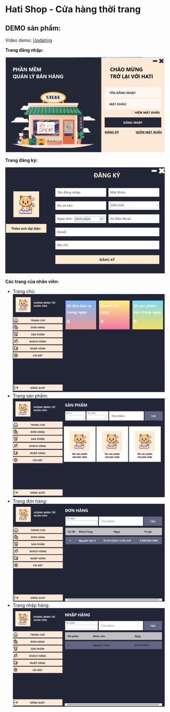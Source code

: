 <!DOCTYPE html>
<html>
<head>
</head>
<body>
  <h1>Hati Shop - Cửa hàng thời trang</h1>
  <h2>DEMO sản phẩm:</h2>
  <p>Video demo: <a href="">Updating</a></p>
  <p><b>Trang đăng nhập:</b></p>
  <img src="https://github.com/trihoangdev/Hati_Shop/blob/main/images/DemoApp/Login_Page.png" >
  <p><b>Trang đăng ký:</b></p>
  <img src="https://github.com/trihoangdev/Hati_Shop/blob/main/images/DemoApp/Register_Page.png" >
  <p><b>Các trang của nhân viên:</b></p>
  <ul>
      <li>
        Trang chủ:
        <img
          src="https://github.com/trihoangdev/Hati_Shop/blob/main/images/DemoApp/Staff_Home.png"
        />
      </li>
      <li>
        Trang sản phẩm:
        <img
          src="https://github.com/trihoangdev/Hati_Shop/blob/main/images/DemoApp/Staff_Product.png"
        />
      </li>
      <li>
        Trang đơn hàng:
        <img
          src="https://github.com/trihoangdev/Hati_Shop/blob/main/images/DemoApp/Staff_Bill.png"
        />
      </li>
      <li>
        Trang nhập hàng:
        <img
          src="https://github.com/trihoangdev/Hati_Shop/blob/main/images/DemoApp/Staff_ImportGood.png"
        />
      </li>
    </ul>
</body>
</html>
